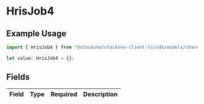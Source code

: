 # HrisJob4

## Example Usage

```typescript
import { HrisJob4 } from "@stackone/stackone-client-ts/sdk/models/shared";

let value: HrisJob4 = {};
```

## Fields

| Field       | Type        | Required    | Description |
| ----------- | ----------- | ----------- | ----------- |